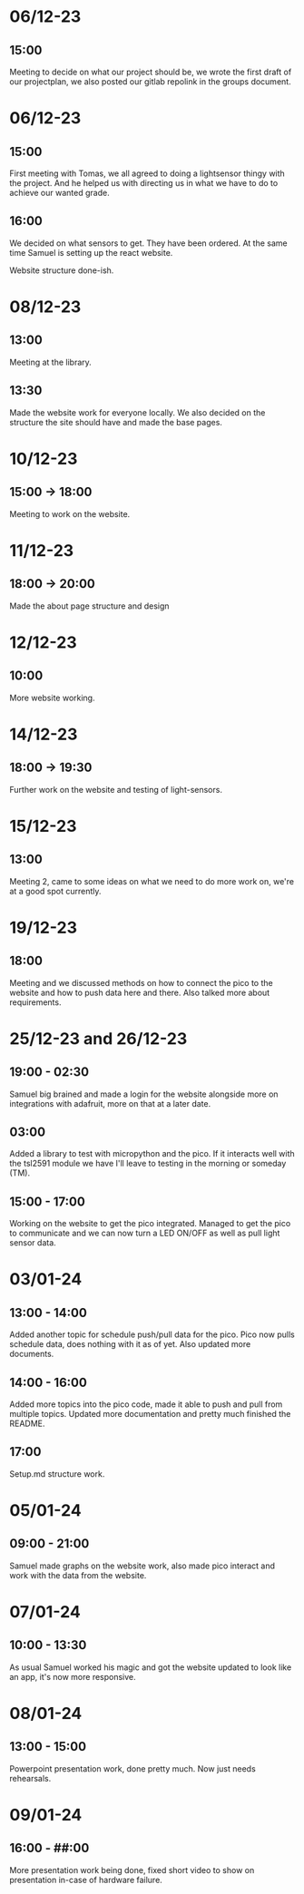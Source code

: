 # 06/12-23

## 15:00

Meeting to decide on what our project should be, we wrote the first draft of our projectplan, we also posted our gitlab repolink in the groups document.

# 06/12-23

## 15:00

First meeting with Tomas, we all agreed to doing a lightsensor thingy with the project. And he helped us with directing us in what we have to do to achieve our wanted grade.

## 16:00

We decided on what sensors to get. They have been ordered. At the same time Samuel is setting up the react website.

Website structure done-ish.

# 08/12-23

## 13:00

Meeting at the library.

## 13:30

Made the website work for everyone locally. We also decided on the structure the site should have and made the base pages.

# 10/12-23

## 15:00 -> 18:00

Meeting to work on the website.

# 11/12-23

## 18:00 -> 20:00

Made the about page structure and design

# 12/12-23

## 10:00

More website working.

# 14/12-23

## 18:00 -> 19:30

Further work on the website and testing of light-sensors.

# 15/12-23

## 13:00

Meeting 2, came to some ideas on what we need to do more work on, we're at a good spot currently.

# 19/12-23

## 18:00

Meeting and we discussed methods on how to connect the pico to the website and how to push data here and there. Also talked more about requirements.

# 25/12-23 and 26/12-23

## 19:00 - 02:30

Samuel big brained and made a login for the website alongside more on integrations with adafruit, more on that at a later date.

## 03:00

Added a library to test with micropython and the pico. If it interacts well with the tsl2591 module we have I'll leave to testing in the morning or someday (TM).

## 15:00 - 17:00

Working on the website to get the pico integrated. Managed to get the pico to communicate and we can now turn a LED ON/OFF as well as pull light sensor data.

# 03/01-24

## 13:00 - 14:00

Added another topic for schedule push/pull data for the pico. Pico now pulls schedule data, does nothing with it as of yet. Also updated more documents.

## 14:00 - 16:00

Added more topics into the pico code, made it able to push and pull from multiple topics.
Updated more documentation and pretty much finished the README.

## 17:00

Setup.md structure work.

# 05/01-24

## 09:00 - 21:00

Samuel made graphs on the website work, also made pico interact and work with the data from the website.

# 07/01-24

## 10:00 - 13:30

As usual Samuel worked his magic and got the website updated to look like an app, it's now more responsive.

# 08/01-24

## 13:00 - 15:00

Powerpoint presentation work, done pretty much. Now just needs rehearsals.

# 09/01-24

## 16:00 - ##:00

More presentation work being done, fixed short video to show on presentation in-case of hardware failure. 
